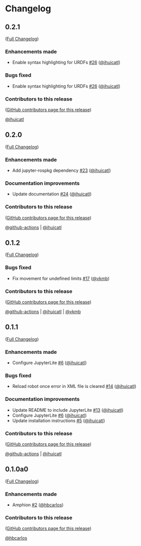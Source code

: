 # Changelog

<!-- <START NEW CHANGELOG ENTRY> -->

## 0.2.1

([Full Changelog](https://github.com/ihuicatl/jupyterlab-urdf/compare/v0.2.0...3602f83946e864c522863ffec0ef78a6b8612d24))

### Enhancements made

- Enable syntax highlighting for URDFs [#26](https://github.com/ihuicatl/jupyterlab-urdf/pull/26) ([@ihuicatl](https://github.com/ihuicatl))

### Bugs fixed

- Enable syntax highlighting for URDFs [#26](https://github.com/ihuicatl/jupyterlab-urdf/pull/26) ([@ihuicatl](https://github.com/ihuicatl))

### Contributors to this release

([GitHub contributors page for this release](https://github.com/ihuicatl/jupyterlab-urdf/graphs/contributors?from=2022-09-22&to=2022-10-11&type=c))

[@ihuicatl](https://github.com/search?q=repo%3Aihuicatl%2Fjupyterlab-urdf+involves%3Aihuicatl+updated%3A2022-09-22..2022-10-11&type=Issues)

<!-- <END NEW CHANGELOG ENTRY> -->

## 0.2.0

([Full Changelog](https://github.com/ihuicatl/jupyterlab-urdf/compare/v0.1.2...1c83122721711101f1973080b98eb7a359aebb6d))

### Enhancements made

- Add jupyter-rospkg dependency [#23](https://github.com/ihuicatl/jupyterlab-urdf/pull/23) ([@ihuicatl](https://github.com/ihuicatl))

### Documentation improvements

- Update documentation [#24](https://github.com/ihuicatl/jupyterlab-urdf/pull/24) ([@ihuicatl](https://github.com/ihuicatl))

### Contributors to this release

([GitHub contributors page for this release](https://github.com/ihuicatl/jupyterlab-urdf/graphs/contributors?from=2022-07-29&to=2022-09-22&type=c))

[@github-actions](https://github.com/search?q=repo%3Aihuicatl%2Fjupyterlab-urdf+involves%3Agithub-actions+updated%3A2022-07-29..2022-09-22&type=Issues) | [@ihuicatl](https://github.com/search?q=repo%3Aihuicatl%2Fjupyterlab-urdf+involves%3Aihuicatl+updated%3A2022-07-29..2022-09-22&type=Issues)

## 0.1.2

([Full Changelog](https://github.com/ihuicatl/jupyterlab-urdf/compare/v0.1.1...36b5a10537e1d507d69decc6e39b80b4a20b88e1))

### Bugs fixed

- Fix movement for undefined limits [#17](https://github.com/ihuicatl/jupyterlab-urdf/pull/17) ([@vkmb](https://github.com/vkmb))

### Contributors to this release

([GitHub contributors page for this release](https://github.com/ihuicatl/jupyterlab-urdf/graphs/contributors?from=2022-07-20&to=2022-07-29&type=c))

[@github-actions](https://github.com/search?q=repo%3Aihuicatl%2Fjupyterlab-urdf+involves%3Agithub-actions+updated%3A2022-07-20..2022-07-29&type=Issues) | [@ihuicatl](https://github.com/search?q=repo%3Aihuicatl%2Fjupyterlab-urdf+involves%3Aihuicatl+updated%3A2022-07-20..2022-07-29&type=Issues) | [@vkmb](https://github.com/search?q=repo%3Aihuicatl%2Fjupyterlab-urdf+involves%3Avkmb+updated%3A2022-07-20..2022-07-29&type=Issues)

## 0.1.1

([Full Changelog](https://github.com/ihuicatl/jupyterlab-urdf/compare/v0.1.0a0...780dbc0d67539230876d15c3bf1fd9d4dc7e264a))

### Enhancements made

- Configure JupyterLite [#6](https://github.com/ihuicatl/jupyterlab-urdf/pull/6) ([@ihuicatl](https://github.com/ihuicatl))

### Bugs fixed

- Reload robot once error in XML file is cleared [#14](https://github.com/ihuicatl/jupyterlab-urdf/pull/14) ([@ihuicatl](https://github.com/ihuicatl))

### Documentation improvements

- Update README to include JupyterLite [#13](https://github.com/ihuicatl/jupyterlab-urdf/pull/13) ([@ihuicatl](https://github.com/ihuicatl))
- Configure JupyterLite [#6](https://github.com/ihuicatl/jupyterlab-urdf/pull/6) ([@ihuicatl](https://github.com/ihuicatl))
- Update installation instructions [#5](https://github.com/ihuicatl/jupyterlab-urdf/pull/5) ([@ihuicatl](https://github.com/ihuicatl))

### Contributors to this release

([GitHub contributors page for this release](https://github.com/ihuicatl/jupyterlab-urdf/graphs/contributors?from=2022-07-06&to=2022-07-20&type=c))

[@github-actions](https://github.com/search?q=repo%3Aihuicatl%2Fjupyterlab-urdf+involves%3Agithub-actions+updated%3A2022-07-06..2022-07-20&type=Issues) | [@ihuicatl](https://github.com/search?q=repo%3Aihuicatl%2Fjupyterlab-urdf+involves%3Aihuicatl+updated%3A2022-07-06..2022-07-20&type=Issues)

## 0.1.0a0

([Full Changelog](https://github.com/ihuicatl/jupyterlab-urdf/compare/3f5977ccd1cbfe59df27b9dc34f5e654da0d1ca9...5ce469cf2ae263c3be22c653150db22d2a5c19b5))

### Enhancements made

- Amphion [#2](https://github.com/ihuicatl/jupyterlab-urdf/pull/2) ([@hbcarlos](https://github.com/hbcarlos))

### Contributors to this release

([GitHub contributors page for this release](https://github.com/ihuicatl/jupyterlab-urdf/graphs/contributors?from=2022-06-10&to=2022-07-06&type=c))

[@hbcarlos](https://github.com/search?q=repo%3Aihuicatl%2Fjupyterlab-urdf+involves%3Ahbcarlos+updated%3A2022-06-10..2022-07-06&type=Issues)
